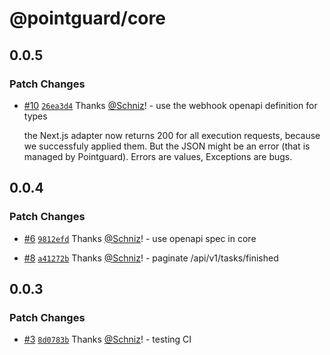 # @pointguard/core

## 0.0.5

### Patch Changes

- [#10](https://github.com/Schniz/pointguard/pull/10) [`26ea3d4`](https://github.com/Schniz/pointguard/commit/26ea3d4af0c246fad952526599f17fbc3b5b1130) Thanks [@Schniz](https://github.com/Schniz)! - use the webhook openapi definition for types

  the Next.js adapter now returns 200 for all execution requests,
  because we successfuly applied them. But the JSON might be an error
  (that is managed by Pointguard). Errors are values, Exceptions are bugs.

## 0.0.4

### Patch Changes

- [#6](https://github.com/Schniz/pointguard/pull/6) [`9812efd`](https://github.com/Schniz/pointguard/commit/9812efd6d6073c5b0b81a55dc68444dcbbe6fd26) Thanks [@Schniz](https://github.com/Schniz)! - use openapi spec in core

- [#8](https://github.com/Schniz/pointguard/pull/8) [`a41272b`](https://github.com/Schniz/pointguard/commit/a41272b9ed4796c43b6a498c7e89bbb01e0ad25a) Thanks [@Schniz](https://github.com/Schniz)! - paginate /api/v1/tasks/finished

## 0.0.3

### Patch Changes

- [#3](https://github.com/Schniz/pointguard/pull/3) [`8d0783b`](https://github.com/Schniz/pointguard/commit/8d0783b2aac867be3eaec57901b775df453b768f) Thanks [@Schniz](https://github.com/Schniz)! - testing CI
